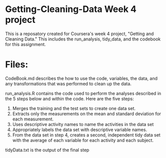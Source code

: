 # Getting-Cleaning-Data Week 4 project

This is a reposatory created for Coursera's week 4 project, "Getting and Cleaning Data." This includes the run_analysis, tidy_data, and the codebook for this assignment. 

# Files:
CodeBook.md describes the how to use the code, variables, the data, and any transformations that was performed to clean up the data.

run_analysis.R contains the code used to perform the analyses described in the 5 steps below and within the code. Here are the five steps:

1. Merges the training and the test sets to create one data set.
2. Extracts only the measurements on the mean and standard deviation for each measurement.
3. Uses descriptive activity names to name the activities in the data set
4. Appropriately labels the data set with descriptive variable names.
5. From the data set in step 4, creates a second, independent tidy data set with the average of each variable for each activity and each subject.

tidyData.txt is the output of the final step
